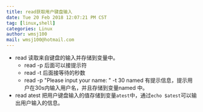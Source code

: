 ```yaml
---
title: read获取用户键盘输入
date: Tue 20 Feb 2018 12:07:21 PM CST
tag: [linux,shell]
categories: Linux
author: wmsj100
mail: wmsj100@hotmail.com
---
```


- read 读取来自键盘的输入并存储到变量中。
    - read -p 后面可以接提示符
    - read -t 后面接等待的秒数
    - read -p "Please input your name: " -t 30 named 有提示信息，提示用户在30s内输入用户名，并且存储到变量named 中。
- read atest 把用户键盘输入的值存储到变量`atest`中，通过`echo $atest`可以输出用户输入的信息。

